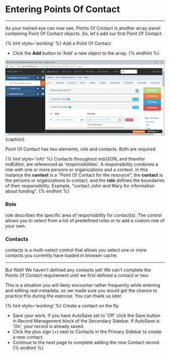 # Entering Points Of Contact 
---

As your trained eye can now see, <span class="md-panel">Points Of Contact</span> is another array-panel containing <span class="md-panel">Point Of Contact</span> objects.  So, let's add our first Point Of Contact.

{% hint style='working' %}
  Add a Point Of Contact
  * Click the <strong class="btn btn-info btn-xs"> <i class="fa fa-plus"> </i> Add</strong> button to 'Add' a new object to the array.
{% endhint %}

![Editing Window - Main - Points Of Contact](/assets/get-started/edit-window-main-poc-1.png){caption}

<span class="md-panel">Point Of Contact</span> has two elements, <span class="md-element">role</span> and <span class="md-element">contacts</span>.  Both are required. 

{% hint style='info' %}
  Contacts throughout mdJSON, and therefor mdEditor, are referenced as 'responsibilities'.  A responsibility combines a role with one or more persons or organizations and a context.  In this instance the **context** is a "Point Of Contact for the resource", the **contact** is the persons or organizations to contact, and the **role** defines the boundaries of their responsibility.  Example, "contact John and Mary for information about funding".
{% endhint %}

### Role <i class="fa fa-asterisk required" title="Required"> </i>

<span class="md-element">role</span> describes the specific area of responsibility for contact(s).  The control allows you to select from a list of predefined roles or to add a custom role of your own.  

### Contacts <i class="fa fa-asterisk required" title="Required"> </i>

<span class="md-element">contacts</span> is a multi-select control that allows you select one or more contacts you currently have loaded in browser cache. 

---

But Wait!  We haven't defined any contacts yet!  We can't complete the <span class="md-panel">Points Of Contact</span> requirement until we first defined a contact or two.  

This is a situation you will likely encounter rather frequently while entering and editing real metadata, so we made sure you would get the chance to practice this during the exercise.  You can thank us later. 

{% hint style='working' %}
  Create a contact on the fly.
  * Save your work.  If you have AutoSave set to 'Off' click the <span class="btn btn-success btn-sm"> <i class="fa fa-floppy-o"> </i> Save</span> button in <span class="md-window">Record Management</span> block of the <span class="md-window">Secondary Sidebar</span>.  If AutoSave is 'On', your record is already saved.
  * Click the plus sign (+) next to Contacts in the <span class="md-window">Primary Sidebar</span> to create a new contact. 
  * Continue to the next page to complete adding the new Contact record.
{% endhint %}
